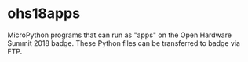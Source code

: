 # ohs18apps
MicroPython programs that can run as "apps" on the Open Hardware Summit 2018 badge.  These Python files can be transferred to badge via FTP.
